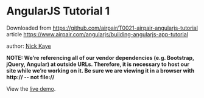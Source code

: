 AngularJS Tutorial 1
====================
Downloaded from
 https://github.com/airpair/T0021-airpair-angularjs-tutorial
article
 https://www.airpair.com/angularjs/building-angularjs-app-tutorial

author: [Nick Kaye](http://www.nickkaye.com)

**NOTE:  We’re referencing all of our vendor dependencies (e.g. Bootstrap, jQuery, Angular) at outside URLs.   Therefore, it is necessary to host our site while we’re working on it.  Be sure we are viewing it in a browser with http:// -- not file://**

View the [live demo](http://airpair.github.io/demos/2014/09/T0021-airpair-angularjs-tutorial).
